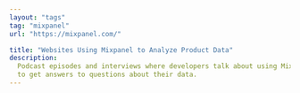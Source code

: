 ```yaml
---
layout: "tags"
tag: "mixpanel"
url: "https://mixpanel.com/"

title: "Websites Using Mixpanel to Analyze Product Data"
description:
  Podcast episodes and interviews where developers talk about using Mixpanel
  to get answers to questions about their data.
---
```

